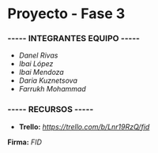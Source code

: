 # Proyecto - Fase 3

### ----- INTEGRANTES EQUIPO -----

* *Danel Rivas*  
* *Ibai López*  
* *Ibai Mendoza*  
* *Daria Kuznetsova*  
* *Farrukh Mohammad*

### -----      RECURSOS      -----
* **Trello:** *https://trello.com/b/Lnr19RzQ/fid*

**Firma:** *FID*
